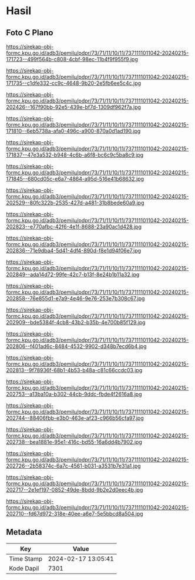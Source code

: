 # Hasil

## Foto C Plano

https://sirekap-obj-formc.kpu.go.id/adb3/pemilu/pdpr/73/71/11/10/11/7371111011042-20240215-171723--499f564b-c808-4cbf-98ec-11b4f9f955f9.jpg

https://sirekap-obj-formc.kpu.go.id/adb3/pemilu/pdpr/73/71/11/10/11/7371111011042-20240215-171735--c1dfe332-cc9c-4648-9b20-2e5fb6ee5c4c.jpg

https://sirekap-obj-formc.kpu.go.id/adb3/pemilu/pdpr/73/71/11/10/11/7371111011042-20240215-202426--167f90bb-92e5-439e-bf7d-1309df962f7a.jpg

https://sirekap-obj-formc.kpu.go.id/adb3/pemilu/pdpr/73/71/11/10/11/7371111011042-20240215-171810--6eb5738a-afa0-496c-a900-870a0d1ad190.jpg

https://sirekap-obj-formc.kpu.go.id/adb3/pemilu/pdpr/73/71/11/10/11/7371111011042-20240215-171837--47e3a532-b948-4c6b-a6f8-bc6c9c5ba8c9.jpg

https://sirekap-obj-formc.kpu.go.id/adb3/pemilu/pdpr/73/71/11/10/11/7371111011042-20240215-171845--680cd05c-e6a7-4864-a95d-516e41b68632.jpg

https://sirekap-obj-formc.kpu.go.id/adb3/pemilu/pdpr/73/71/11/10/11/7371111011042-20240215-202529--80fc322b-2535-427d-a481-31b8bede60a9.jpg

https://sirekap-obj-formc.kpu.go.id/adb3/pemilu/pdpr/73/71/11/10/11/7371111011042-20240215-202823--e770afbc-42f6-4e1f-8688-23a90ac1d428.jpg

https://sirekap-obj-formc.kpu.go.id/adb3/pemilu/pdpr/73/71/11/10/11/7371111011042-20240215-202836--71e9dba4-5d41-4df4-890d-f8e1d94f06e7.jpg

https://sirekap-obj-formc.kpu.go.id/adb3/pemilu/pdpr/73/71/11/10/11/7371111011042-20240215-202849--ada14d72-99fe-42c7-b13f-8e24b1b11a32.jpg

https://sirekap-obj-formc.kpu.go.id/adb3/pemilu/pdpr/73/71/11/10/11/7371111011042-20240215-202858--76e855d1-e7a9-4e46-9e76-253e7b308c67.jpg

https://sirekap-obj-formc.kpu.go.id/adb3/pemilu/pdpr/73/71/11/10/11/7371111011042-20240215-202909--bde5384f-4cb8-43b2-b35b-4e700b85f129.jpg

https://sirekap-obj-formc.kpu.go.id/adb3/pemilu/pdpr/73/71/11/10/11/7371111011042-20240215-202806--f401ad6c-8484-4532-9902-d348b7ecd6b4.jpg

https://sirekap-obj-formc.kpu.go.id/adb3/pemilu/pdpr/73/71/11/10/11/7371111011042-20240215-202813--9f78936f-68b1-4b53-b48a-c81c66ccdc03.jpg

https://sirekap-obj-formc.kpu.go.id/adb3/pemilu/pdpr/73/71/11/10/11/7371111011042-20240215-202753--a13ba10a-b302-44cb-9ddc-fbde4f2616a8.jpg

https://sirekap-obj-formc.kpu.go.id/adb3/pemilu/pdpr/73/71/11/10/11/7371111011042-20240215-202744--88406fbb-e3b0-463e-af23-c966b56cfa97.jpg

https://sirekap-obj-formc.kpu.go.id/adb3/pemilu/pdpr/73/71/11/10/11/7371111011042-20240215-202738--bea1881e-95e1-416c-bd55-16a6dd4b7902.jpg

https://sirekap-obj-formc.kpu.go.id/adb3/pemilu/pdpr/73/71/11/10/11/7371111011042-20240215-202726--2b58374c-6a7c-4561-b031-a3531b7e31a1.jpg

https://sirekap-obj-formc.kpu.go.id/adb3/pemilu/pdpr/73/71/11/10/11/7371111011042-20240215-202717--2e1ef197-0852-49de-8bdd-9b2e2d0eec4b.jpg

https://sirekap-obj-formc.kpu.go.id/adb3/pemilu/pdpr/73/71/11/10/11/7371111011042-20240215-202710--fd67d972-318e-40ee-a6e7-5e5bbcd8a504.jpg


## Metadata

| Key        | Value               |
| ---------- | ------------------- |
| Time Stamp | 2024-02-17 13:05:41 |
| Kode Dapil | 7301                |



